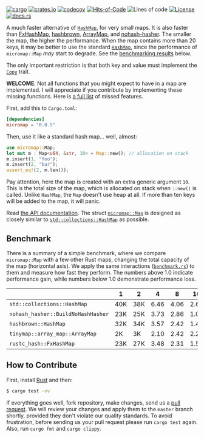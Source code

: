 [![cargo](https://github.com/yegor256/micromap/actions/workflows/cargo.yml/badge.svg)](https://github.com/yegor256/micromap/actions/workflows/cargo.yml)
[![crates.io](https://img.shields.io/crates/v/micromap.svg)](https://crates.io/crates/micromap)
[![codecov](https://codecov.io/gh/yegor256/micromap/branch/master/graph/badge.svg)](https://codecov.io/gh/yegor256/micromap)
[![Hits-of-Code](https://hitsofcode.com/github/yegor256/micromap)](https://hitsofcode.com/view/github/yegor256/micromap)
![Lines of code](https://img.shields.io/tokei/lines/github/yegor256/micromap)
[![License](https://img.shields.io/badge/license-MIT-green.svg)](https://github.com/yegor256/micromap/blob/master/LICENSE.txt)
[![docs.rs](https://img.shields.io/docsrs/micromap)](https://docs.rs/micromap/latest/micromap/)

A much faster alternative of [`HashMap`](https://doc.rust-lang.org/std/collections/struct.HashMap.html), 
for very small maps. It is also faster than
[FxHashMap](https://github.com/rust-lang/rustc-hash),
[hashbrown](https://github.com/rust-lang/hashbrown),
[ArrayMap](https://github.com/robjtede/tinymap),
and 
[nohash-hasher](https://github.com/paritytech/nohash-hasher). 
The smaller the map, the higher the
performance. When the map contains more than 20 keys, it may be better to use the standard 
[`HashMap`](https://doc.rust-lang.org/std/collections/struct.HashMap.html), since
the performance of `micromap::Map` _may_ start to degrade. See the 
[benchmarking results](#benchmark) below.

The only important restriction is that both key and value must implement 
the [`Copy`](https://doc.rust-lang.org/std/marker/trait.Copy.html) trait.

**WELCOME**: 
Not all functions that you might expect to have in a map are implemented. 
I will appreciate if you contribute by implementing these missing functions.
Here is [a full list](https://github.com/yegor256/micromap/issues) of missed features.

First, add this to `Cargo.toml`:

```toml
[dependencies]
micromap = "0.0.5"
```

Then, use it like a standard hash map... well, almost:

```rust
use micromap::Map;
let mut m : Map<u64, &str, 10> = Map::new(); // allocation on stack
m.insert(1, "foo");
m.insert(2, "bar");
assert_eq!(2, m.len());
```

Pay attention, here the map is created with an extra generic argument `10`. This is 
the total size of the map, which is allocated on stack when `::new()` is called. 
Unlike `HashMap`, the `Map` doesn't use heap at all. If more than ten keys will be
added to the map, it will panic.

Read [the API documentation](https://docs.rs/micromap/latest/micromap/). The struct
[`micromap::Map`](https://docs.rs/micromap/latest/micromap/struct.Map.html) is designed as closely similar to 
[`std::collections::HashMap`](https://doc.rust-lang.org/std/collections/struct.HashMap.html) as possible.

## Benchmark

There is a summary of a simple benchmark, where we compare `micromap::Map` with
a few other Rust maps, changing the total capacity of the map (horizontal axis).
We apply the same interactions 
([`benchmark.rs`](https://github.com/yegor256/micromap/blob/master/tests/benchmark.rs)) 
to them and measure how fast they perform. The numbers above 1.0 indicate performance
gain, while numbers below 1.0 demonstrate performance loss.

<!-- benchmark -->

| | 1 | 2 | 4 | 8 | 16 | 32 | 64 | 128 |
| --- | --- | --- | --- | --- | --- | --- | --- | --- |
| `std::collections::HashMap` | 40K | 38K | 6.46 | 4.06 | 2.67 | 1.04 | 0.52 | 0.26 |
| `nohash_hasher::BuildNoHashHasher` | 23K | 25K | 3.73 | 2.86 | 1.05 | 0.43 | 0.22 | 0.11 |
| `hashbrown::HashMap` | 32K | 34K | 3.57 | 2.42 | 1.41 | 0.46 | 0.24 | 0.12 |
| `tinymap::array_map::ArrayMap` | 2K | 3K | 2.10 | 2.42 | 2.25 | 2.14 | 2.17 | 2.00 |
| `rustc_hash::FxHashMap` | 23K | 27K | 3.48 | 2.31 | 1.52 | 0.44 | 0.24 | 0.12 |


<!-- benchmark -->

## How to Contribute

First, install [Rust](https://www.rust-lang.org/tools/install) and then:

```bash
$ cargo test -vv
```

If everything goes well, fork repository, make changes, send us a [pull request](https://www.yegor256.com/2014/04/15/github-guidelines.html).
We will review your changes and apply them to the `master` branch shortly,
provided they don't violate our quality standards. To avoid frustration,
before sending us your pull request please run `cargo test` again. Also, 
run `cargo fmt` and `cargo clippy`.
